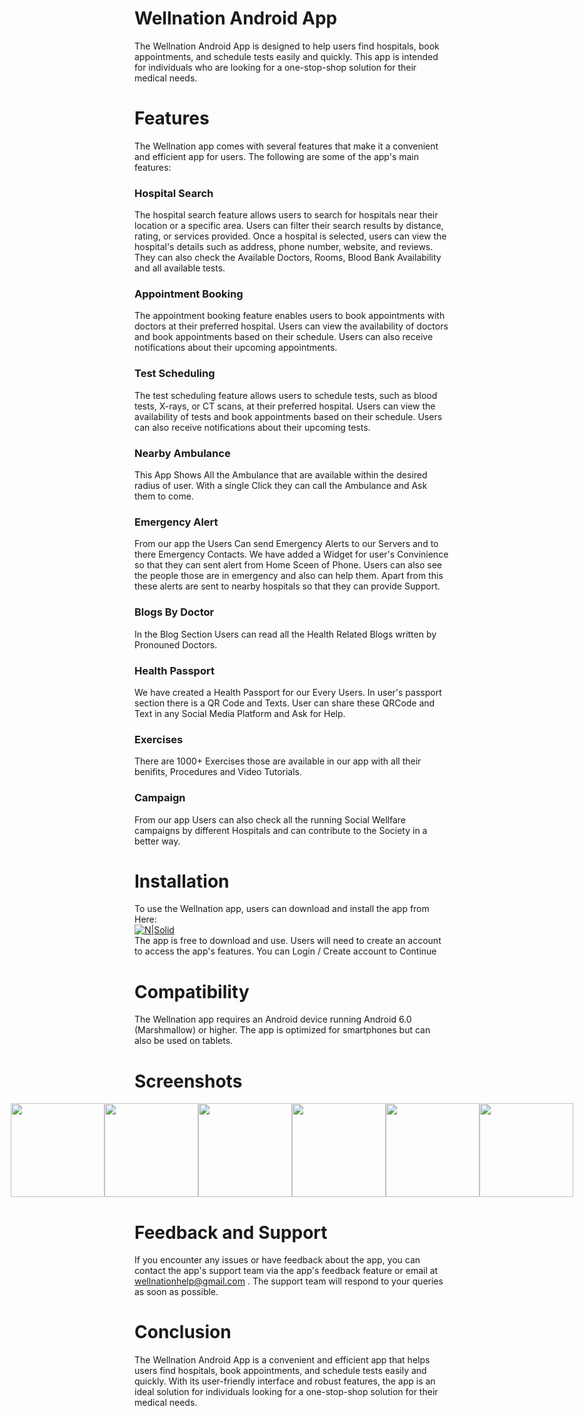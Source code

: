 # Wellnation Android App
The Wellnation Android App is designed to help users find hospitals, book appointments, and schedule tests easily and quickly. This app is intended for individuals who are looking for a one-stop-shop solution for their medical needs.

# Features
The Wellnation app comes with several features that make it a convenient and efficient app for users. The following are some of the app's main features:

### Hospital Search
The hospital search feature allows users to search for hospitals near their location or a specific area. Users can filter their search results by distance, rating, or services provided. Once a hospital is selected, users can view the hospital's details such as address, phone number, website, and reviews. They can also check the Available Doctors, Rooms, Blood Bank Availability and all available tests.

### Appointment Booking
The appointment booking feature enables users to book appointments with doctors at their preferred hospital. Users can view the availability of doctors and book appointments based on their schedule. Users can also receive notifications about their upcoming appointments.

### Test Scheduling
The test scheduling feature allows users to schedule tests, such as blood tests, X-rays, or CT scans, at their preferred hospital. Users can view the availability of tests and book appointments based on their schedule. Users can also receive notifications about their upcoming tests.

### Nearby Ambulance
This App Shows All the Ambulance that are available within the desired radius of user. With a single Click they can call the Ambulance and Ask them to come.

### Emergency Alert
From our app the Users Can send Emergency Alerts to our Servers and to there Emergency Contacts.
We have added a Widget for user's Convinience so that they can sent alert from Home Sceen of Phone. Users can also see the people those are in emergency and also can help them. Apart from this these alerts are sent to nearby hospitals so that they can provide Support.

### Blogs By Doctor
In the Blog Section Users can read all the Health Related Blogs written by Pronouned Doctors.

### Health Passport
We have created a Health Passport for our Every Users. In user's passport section there is a QR Code and Texts. User can share these QRCode and Text in any Social Media Platform and Ask for Help.

### Exercises
There are 1000+ Exercises those are available in our app with all their benifits, Procedures and Video Tutorials.

### Campaign
From our app Users can also check all the running Social Wellfare campaigns by different Hospitals and can contribute to the Society in a better way.

# Installation
To use the Wellnation app, users can download and install the app from Here:<br>
 [![N|Solid](https://storage.googleapis.com/gweb-uniblog-publish-prod/images/HeroHomepage_2880x1200.max-100x100.jpg)](https://github.com/Wellnation/.github/raw/main/profile/WellNation.apk)<br>
 The app is free to download and use. Users will need to create an account to access the app's features.
You can Login / Create account to Continue

# Compatibility
The Wellnation app requires an Android device running Android 6.0 (Marshmallow) or higher. The app is optimized for smartphones but can also be used on tablets.

# Screenshots
<div style="display:flex; justify-content:center;">
    <img src="https://user-images.githubusercontent.com/78340623/233781465-ca81df28-c2f0-4bfa-860e-dd0737889492.png" width="150">
    <img src="https://user-images.githubusercontent.com/78340623/233781472-91e6cca8-4f2a-4b4d-ac7c-da2ad1dc3739.png" width="150">
    <img src="https://user-images.githubusercontent.com/78340623/233781485-6824287f-73c6-4d45-81ba-39638a1c19cf.png" width="150">
    <img src="https://user-images.githubusercontent.com/78340623/233781482-dd97d59a-1dab-4c80-87da-3b9058359239.png" width="150">
    <img src="https://user-images.githubusercontent.com/78340623/233785698-a342a342-8919-4afe-bb9e-56570fe57079.png" width="150">
    <img src="https://user-images.githubusercontent.com/78340623/233781474-384f9167-397e-4f14-a075-602a142ef4d6.png" width="150">
</div>





# Feedback and Support
If you encounter any issues or have feedback about the app, you can contact the app's support team via the app's feedback feature or email at wellnationhelp@gmail.com . The support team will respond to your queries as soon as possible.

# Conclusion
The Wellnation Android App is a convenient and efficient app that helps users find hospitals, book appointments, and schedule tests easily and quickly. With its user-friendly interface and robust features, the app is an ideal solution for individuals looking for a one-stop-shop solution for their medical needs.
